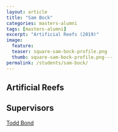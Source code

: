 ```yaml
---
layout: article
title: "Sam Bock"
categories: masters-alumni
tags: [masters-alumni]
excerpt: "Artificial Reefs (2019)"
image:
  feature: 
  teaser: square-sam-bock-profile.png
  thumb: square-sam-bock-profile.png---
permalink: /students/sam-bock/
---
```

## Artificial Reefs

## Supervisors
[Todd Bond](https://uwamegfisheries.github.io/students/todd-bond/ "Todd Bond")
